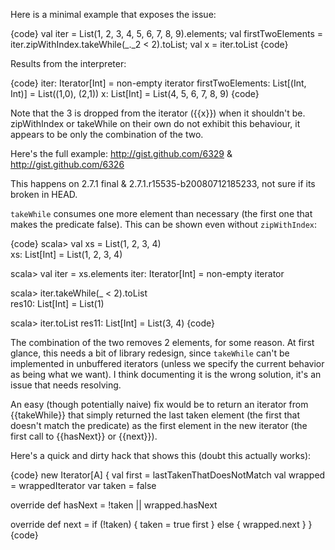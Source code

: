 Here is a minimal example that exposes the issue:

{code}
val iter = List(1, 2, 3, 4, 5, 6, 7, 8, 9).elements; val firstTwoElements = iter.zipWithIndex.takeWhile(_._2 < 2).toList; val x = iter.toList
{code}

Results from the interpreter: 

{code}
iter: Iterator[Int] = non-empty iterator
firstTwoElements: List[(Int, Int)] = List((1,0), (2,1))
x: List[Int] = List(4, 5, 6, 7, 8, 9)
{code}

Note that the 3 is dropped from the iterator ({{x}}) when it shouldn't be. zipWithIndex or takeWhile on their own do not exhibit this behaviour, it appears to be only the combination of the two.

Here's the full example: http://gist.github.com/6329 & http://gist.github.com/6326

This happens on 2.7.1 final & 2.7.1.r15535-b20080712185233, not sure if its broken in HEAD.

`takeWhile` consumes one more element than necessary (the first one that makes the predicate false). This can be shown even without `zipWithIndex`:

{code}
scala> val xs = List(1, 2, 3, 4)  
xs: List[Int] = List(1, 2, 3, 4)

scala> val iter = xs.elements
iter: Iterator[Int] = non-empty iterator

scala> iter.takeWhile(_ < 2).toList       
res10: List[Int] = List(1)

scala> iter.toList
res11: List[Int] = List(3, 4)
{code}

The combination of the two removes 2 elements, for some reason. At first glance, this needs a bit of library redesign, since `takeWhile` can't be implemented in unbuffered iterators (unless we specify the current behavior as being what we want).
I think documenting it is the wrong solution, it's an issue that needs resolving.

An easy (though potentially naive) fix would be to return an iterator from {{takeWhile}} that simply returned the last taken element (the first that doesn't match the predicate) as the first element in the new iterator (the first call to {{hasNext}} or {{next}}).

Here's a quick and dirty hack that shows this (doubt this actually works):

{code}
new Iterator[A] {
  val first = lastTakenThatDoesNotMatch
  val wrapped = wrappedIterator
  var taken = false

  override def hasNext = !taken || wrapped.hasNext

  override def next = 
    if (!taken) {
      taken = true
      first
    } else {
      wrapped.next
    }
}
{code}
